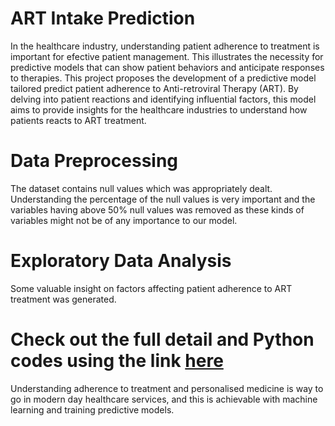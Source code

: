 # ART Intake Prediction
In the healthcare industry, understanding patient adherence to treatment is important for efective patient management. This illustrates the necessity for predictive models that can show patient behaviors and anticipate responses to therapies. This project proposes the development of a predictive model tailored predict patient adherence to Anti-retroviral Therapy (ART). By delving into patient reactions and identifying influential factors, this model aims to provide insights for the healthcare industries to understand how patients reacts to ART treatment. 

# Data Preprocessing
The dataset contains null values which was appropriately dealt. Understanding the percentage of the null values is very important and the variables having above 50% null values was removed as these kinds of variables might not be of any importance to our model.

# Exploratory Data Analysis
Some valuable insight on factors affecting patient adherence to ART treatment was generated.

# Check out the full detail and Python codes using the link [here](https://github.com/chrisaliyuda/ART-Intake-Prediction/blob/main/ART_Prediction_Project.ipynb)

Understanding adherence to treatment and personalised medicine is way to go in modern day healthcare services, and this is achievable with machine learning and training predictive models.

